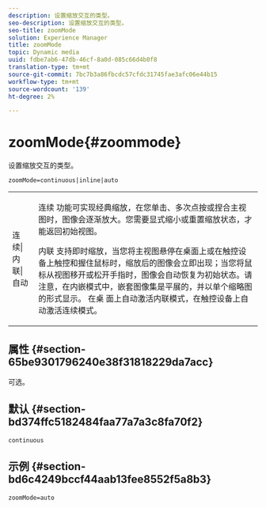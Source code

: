 ```yaml
---
description: 设置缩放交互的类型。
seo-description: 设置缩放交互的类型。
seo-title: zoomMode
solution: Experience Manager
title: zoomMode
topic: Dynamic media
uuid: fdbe7ab6-47db-46cf-8a0d-085c66d4b0f8
translation-type: tm+mt
source-git-commit: 7bc7b3a86fbcdc57cfdc31745fae3afc06e44b15
workflow-type: tm+mt
source-wordcount: '139'
ht-degree: 2%

---
```



# zoomMode{#zoommode}

设置缩放交互的类型。

`zoomMode=continuous|inline|auto`

<table id="table_E314540D347D47699C04EB80D20C0721"> 
 <tbody> 
  <tr> 
   <td colname="col1"> <p> <span class="codeph"> 连续|内联|自动  </span> </p> </td> 
   <td colname="col2"> <p> <span class="codeph"> 连续 </span> 功能可实现经典缩放，在您单击、多次点按或捏合主视图时，图像会逐渐放大。您需要显式缩小或重置缩放状态，才能返回初始视图。 </p> <p> <span class="codeph"> 内联 </span> 支持即时缩放，当您将主视图悬停在桌面上或在触控设备上触控和握住鼠标时，缩放后的图像会立即出现；当您将鼠标从视图移开或松开手指时，图像会自动恢复为初始状态。请注意，在内嵌<span class="codeph">模式中，嵌套图像集是平展的，并以单个缩略图的形式显示。 </span><span class="codeph"> 在桌 </span> 面上自动激活内联模式，在触控设备上自动激活连续模式。 </p> </td> 
  </tr> 
 </tbody> 
</table>

## 属性 {#section-65be9301796240e38f31818229da7acc}

可选。

## 默认 {#section-bd374ffc5182484faa77a7a3c8fa70f2}

`continuous`

## 示例 {#section-bd6c4249bccf44aab13fee8552f5a8b3}

`zoomMode=auto`
